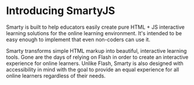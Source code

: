# Introducing SmartyJS

Smarty is built to help educators easily create pure HTML + JS interactive learning solutions for the online learning environment. It's intended to be easy enough to implement that even non-coders can use it.

Smarty transforms simple HTML markup into beautiful, interactive learning tools. Gone are the days of relying on Flash in order to create an interactive experience for online learners. Unlike Flash, Smarty is also designed with accessibility in mind with the goal to provide an equal experience for all online learners regardless of their needs.